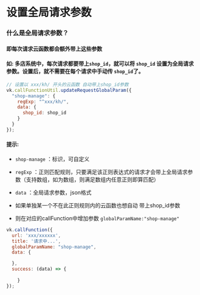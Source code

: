 # 设置全局请求参数
### 什么是全局请求参数？
#### 即每次请求云函数都会额外带上这些参数
#### 如: 多店系统中，每次请求都要带上`shop_id`，就可以将 `shop_id` 设置为全局请求参数。设置后，就不需要在每个请求中手动传 `shop_id`了。
```js
// 设置以 xxx/kh/ 开头的云函数 自动带上shop_id参数
vk.callFunctionUtil.updateRequestGlobalParam({
  "shop-manage": {
    regExp: "^xxx/kh/",
    data: {
      shop_id: shop_id
    }
  }
});
```

#### 提示:

* `shop-manage` ：标识，可自定义
* `regExp` ：正则匹配规则，只要满足该正则表达式的请求才会带上全局请求参数（支持数组，如为数组，则满足数组内任意正则即算匹配）
* `data` ：全局请求参数，json格式

* 如果单独某一个不在此正则规则内的云函数也想自动 带上shop_id参数 
* 则在对应的callFunction中增加参数 `globalParamName:"shop-manage"`

```js
vk.callFunction({
  url: 'xxx/xxxxxx',
  title: '请求中...',
  globalParamName: "shop-manage",
  data: {

  },
  success: (data) => {
		
	}
});
```